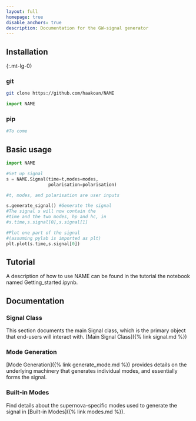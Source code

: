 ```yaml
---
layout: full
homepage: true
disable_anchors: true
description: Documentation for the GW-signal generator
---
```


<div class="row">
<div class="col-lg-6" markdown="1">

## Installation
{:.mt-lg-0}

### git
   ```bash
  git clone https://github.com/haakoan/NAME
  ```

  ```python
  import NAME
  ```

### pip
  ```bash
  #To come 
  ```

## Basic usage

```python
import NAME

#Set up signal
s = NAME.Signal(time=t,modes=modes,
                polarisation=polarisation) 

#t, modes, and polarisation are user inputs

s.generate_signal() #Generate the signal
#The signal s will now contain the 
#time and the two modes, hp and hc, in
#s.time,s.signal[0],s.signal[1]

#Plot one part of the signal 
#(assuming pylab is imported as plt)
plt.plot(s.time,s.signal[0]) 
```

## Tutorial
A description of how to use NAME can be found in the tutorial the notebook
named Getting_started.ipynb.

</div>

<div class="col-lg-6" markdown="1">

## Documentation

### Signal Class
This section documents the main Signal class, which is the primary object that end-users will interact with.
[Main Signal Class]({% link signal.md %})

### Mode Generation
[Mode Generation]({% link generate_mode.md %}) provides details on the underlying machinery that generates individual modes, and essentially forms the signal.

### Built-in Modes
Find details about the supernova-specific modes used to generate the signal in [Built-in Modes]({% link modes.md %}).

</div>
</div>